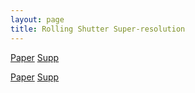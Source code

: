 ```yaml
---
layout: page
title: Rolling Shutter Super-resolution
---
```


[Paper]("../pdf/2015_iccv.pdf")
[Supp]("../pdf/2015_iccv_supp.pdf")


[Paper]("../pdf/2016_icip.pdf")
[Supp]("../pdf/2016_icip_supp.pdf")
